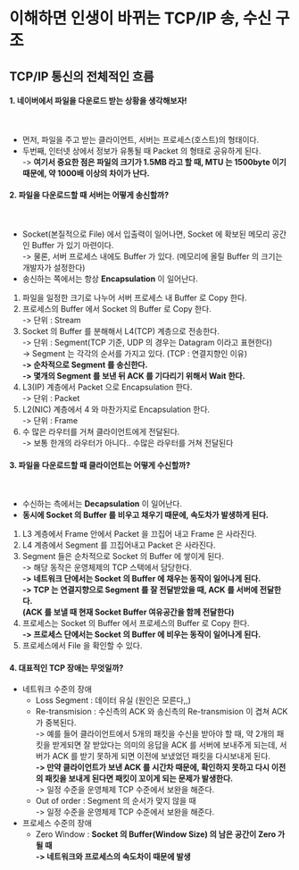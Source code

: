 # 이해하면 인생이 바뀌는 TCP/IP 송, 수신 구조

## TCP/IP 통신의 전체적인 흐름

#### 1. 네이버에서 파일을 다운로드 받는 상황을 생각해보자!

<figure><img src="../../../.gitbook/assets/스크린샷 2024-01-04 21.27.38.png" alt=""><figcaption></figcaption></figure>

* 먼저, 파일을 주고 받는 클라이언트, 서버는 프로세스(호스트)의 형태이다.
* 두번째, 인터넷 상에서 정보가 유통될 때 Packet 의 형태로 공유하게 된다.\
  \-> **여기서 중요한 점은 파일의 크기가 1.5MB 라고 할 때, MTU 는 1500byte 이기 때문에, 약 1000배 이상의 차이가 난다.**

#### 2. 파일을 다운로드할 때 서버는 어떻게 송신할까?

<figure><img src="../../../.gitbook/assets/스크린샷 2024-01-04 21.44.30.png" alt=""><figcaption></figcaption></figure>

* Socket(본질적으로 File) 에서 입출력이 일어나면, Socket 에 확보된 메모리 공간인 Buffer 가 있기 마련이다.\
  \-> 물론, 서버 프로세스 내에도 Buffer 가 있다. (메모리에 올릴 Buffer 의 크기는 개발자가 설정한다)
* 송신하는 쪽에서는 항상 **Encapsulation** 이 일어난다.

1. 파일을 일정한 크기로 나누어 서버 프로세스 내 Buffer 로 Copy 한다.
2. 프로세스의 Buffer 에서 Socket 의 Buffer 로 Copy 한다.\
   \-> 단위 : Stream
3. Socket 의 Buffer 를 분해해서 L4(TCP) 계층으로 전송한다.\
   \-> 단위 : Segment(TCP 기준, UDP 의 경우는 Datagram 이라고 표현한다)\
   \-> Segment 는 각각의 순서를 가지고 있다. (TCP : 연결지향인 이유)\
   **-> 순차적으로 Segment 를 송신한다.**\
   **-> 몇개의 Segment 를 보낸 뒤 ACK 를 기다리기 위해서 Wait 한다.**
4. L3(IP) 계층에서 Packet 으로 Encapsulation 한다.\
   \-> 단위 : Packet
5. L2(NIC) 계층에서 4 와 마찬가지로 Encapsulation 한다.\
   \-> 단위 : Frame
6. 수 많은 라우터를 거쳐 클라이언트에게 전달된다.\
   \-> 보통 한개의 라우터가 아니다.. 수많은 라우터를 거쳐 전달된다

#### 3. 파일을 다운로드할 때 클라이언트는 어떻게 수신할까?

<figure><img src="../../../.gitbook/assets/스크린샷 2024-01-04 22.03.30.png" alt=""><figcaption></figcaption></figure>

* 수신하는 측에서는 **Decapsulation** 이 일어난다.
* **동시에 Socket 의 Buffer 를 비우고 채우기 때문에, 속도차가 발생하게 된다.**

1. L3 계층에서 Frame 안에서 Packet 을 끄집어 내고 Frame 은 사라진다.
2. L4 계층에서 Segment 를 끄집어내고 Packet 은 사라진다.
3. Segment 들은 순차적으로 Socket 의 Buffer 에 쌓이게 된다.\
   \-> 해당 동작은 운영체제의 TCP 스택에서 담당한다.\
   **-> 네트워크 단에서는 Socket 의 Buffer 에 채우는 동작이 일어나게 된다.**\
   **-> TCP 는 연결지향으로 Segment 를 잘 전달받았을 때, ACK 를 서버에 전달한다.**\
   **(ACK 를 보낼 때 현재 Socket Buffer 여유공간을 함께 전달한다)**
4. 프로세스는 Socket 의 Buffer 에서 프로세스의 Buffer 로 Copy 한다.\
   **-> 프로세스 단에서는 Socket 의 Buffer 에 비우는 동작이 일어나게 된다.**
5. 프로세스에서 File 을 확인할 수 있다.

#### 4. 대표적인 TCP 장애는 무엇일까?

* 네트워크 수준의 장애
  * Loss Segment : 데이터 유실 (원인은 모른다,,)
  * Re-transmision : 수신측의 ACK 와 송신측의 Re-transmision 이 겹쳐 ACK 가 중복된다.\
    \-> 예를 들어 클라이언트에서 5개의 패킷을 수신을 받아야 할 때, 약 2개의 패킷을 받게되면 잘 받았다는 의미의 응답을 ACK 를 서버에 보내주게 되는데, 서버가 ACK 를 받기 못하게 되면 이전에 보냈었던 패킷을 다시보내게 된다. \
    **-> 만약 클라이언트가 보낸 ACK 를 시간차 때문에, 확인하지 못하고 다시 이전의 패킷을 보내게 된다면 패킷이 꼬이게 되는 문제가 발생한다.** \
    \-> 일정 수준을 운영체제 TCP 수준에서 보완을 해준다.
  * Out of order : Segment 의 순서가 맞지 않을 때\
    \-> 일정 수준을 운영체제 TCP 수준에서 보완을 해준다.
* 프로세스 수준의 장애
  * Zero Window : **Socket 의 Buffer(Window Size) 의 남은 공간이 Zero 가 될 때**\
    **-> 네트워크와 프로세스의 속도차이 때문에 발생**
